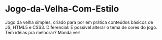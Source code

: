 # Jogo-da-Velha-Com-Estilo
Jogo da velha simples, criado para por em  prática conteúdos básicos de JS, HTML5 e CSS3. Diferencial: É possível alterar o tema  de  cores do jogo. Tem idéias pra melhorar? Manda ver!
